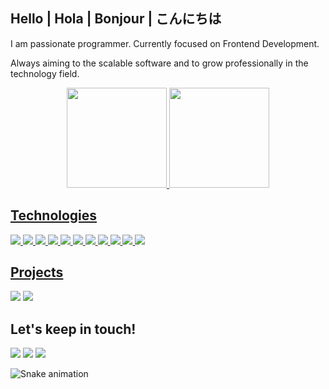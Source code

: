 ## Hello | Hola | Bonjour | こんにちは

I am passionate programmer. Currently focused on Frontend Development.

Always aiming to the scalable software and to grow professionally in the technology field.
<div align="center">
  <a href="https://www.linkedin.com/in/rafaeljuliao/">
  <img height="160em" src="https://github-readme-stats.vercel.app/api?username=rafajuliao&show_icons=true&theme=dark&include_all_commits=true&count_private=true"/>  
    
    
  <img height="160em" src="https://github-readme-stats.vercel.app/api/top-langs/?username=rafaballerini&layout=compact&langs_count=7&theme=dark"/>
</div>
  
## Technologies

![](https://img.shields.io/badge/HTML5-E34F26?style=for-the-badge&logo=html5&logoColor=white)
![](https://img.shields.io/badge/CSS3-1572B6?style=for-the-badge&logo=css3&logoColor=white)
![](https://img.shields.io/badge/JavaScript-F7DF1E?style=for-the-badge&logo=javascript&logoColor=black)
![](https://img.shields.io/badge/Sass-CC6699?style=for-the-badge&logo=sass&logoColor=white)
![](https://img.shields.io/badge/Node.js-43853D?style=for-the-badge&logo=node.js&logoColor=white)
![](https://img.shields.io/badge/Typescript-3178c6?style=for-the-badge&logo=typescript&logoColor=white)
![](https://img.shields.io/badge/React-20232A?style=for-the-badge&logo=react&logoColor=61DAFB)
![](https://img.shields.io/badge/Redux-764abc?style=for-the-badge&logo=redux&logoColor=white)
![](https://img.shields.io/badge/Gatsby-7026B9?style=for-the-badge&logo=gatsby&logoColor=white)
![](https://img.shields.io/badge/Markdown-ffffff?style=for-the-badge&logo=markdown&logoColor=black)
![](https://img.shields.io/badge/Netlify-00C7B7?style=for-the-badge&logo=netlify&logoColor=white)
  
## Projects
  
  [![](https://github-readme-stats.vercel.app/api/pin/?username=rafajuliao&repo=hotel_santos&bg_color=45,02aab0,00cdac&icon_color=fff&border_color=00cdac&title_color=fff&text_color=fff)](https://github.com/rafajuliao/Hotel_Santos)
[![](https://github-readme-stats.vercel.app/api/pin/?username=cobiwave&repo=gatsby-simplefolio&bg_color=45,7026B9,964ddd&icon_color=fff&border_color=964ddd&title_color=fff&text_color=fff)](https://github.com/cobiwave/simplefolio/)
## Let's keep in touch!
  <div> 
  <a href="https://www.linkedin.com/in/rafaeljuliao/" target="_blank"><img src="https://img.shields.io/badge/-LinkedIn-%230077B5?style=for-the-badge&logo=linkedin&logoColor=white" target="_blank"></a> 
  <a href = "mailto:jrafaeljuliao@outlook.com"><img src="https://img.shields.io/badge/Microsoft_Outlook-0078D4?style=for-the-badge&logo=microsoft-outlook&logoColor=white" target="_blank"></a>
  <a href="https://instagram.com/rafajuliao1" target="_blank"><img src="https://img.shields.io/badge/-Instagram-%23E4405F?style=for-the-badge&logo=instagram&logoColor=white" target="_blank"></a>

 ![Snake animation](https://github.com/rafajuliao/rafaballerini/blob/output/github-contribution-grid-snake.svg)
    
</div>
